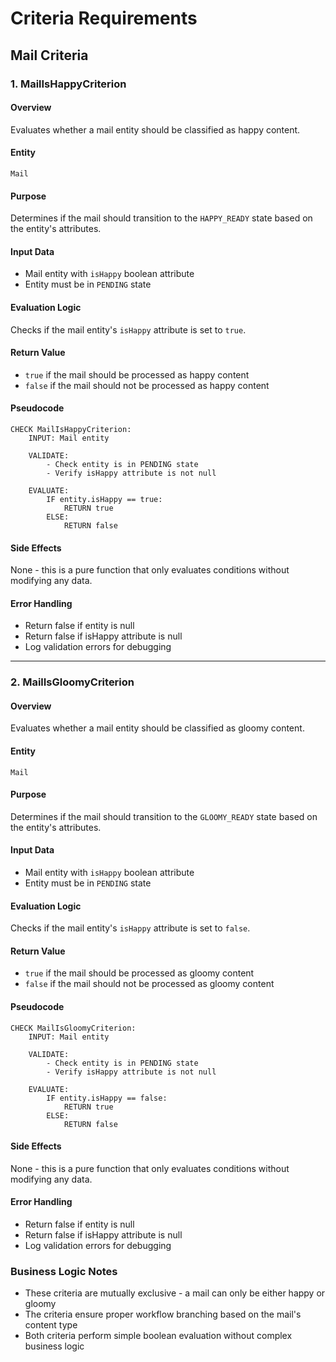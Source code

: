 # Criteria Requirements

## Mail Criteria

### 1. MailIsHappyCriterion

#### Overview
Evaluates whether a mail entity should be classified as happy content.

#### Entity
`Mail`

#### Purpose
Determines if the mail should transition to the `HAPPY_READY` state based on the entity's attributes.

#### Input Data
- Mail entity with `isHappy` boolean attribute
- Entity must be in `PENDING` state

#### Evaluation Logic
Checks if the mail entity's `isHappy` attribute is set to `true`.

#### Return Value
- `true` if the mail should be processed as happy content
- `false` if the mail should not be processed as happy content

#### Pseudocode
```
CHECK MailIsHappyCriterion:
    INPUT: Mail entity
    
    VALIDATE:
        - Check entity is in PENDING state
        - Verify isHappy attribute is not null
    
    EVALUATE:
        IF entity.isHappy == true:
            RETURN true
        ELSE:
            RETURN false
```

#### Side Effects
None - this is a pure function that only evaluates conditions without modifying any data.

#### Error Handling
- Return false if entity is null
- Return false if isHappy attribute is null
- Log validation errors for debugging

---

### 2. MailIsGloomyCriterion

#### Overview
Evaluates whether a mail entity should be classified as gloomy content.

#### Entity
`Mail`

#### Purpose
Determines if the mail should transition to the `GLOOMY_READY` state based on the entity's attributes.

#### Input Data
- Mail entity with `isHappy` boolean attribute
- Entity must be in `PENDING` state

#### Evaluation Logic
Checks if the mail entity's `isHappy` attribute is set to `false`.

#### Return Value
- `true` if the mail should be processed as gloomy content
- `false` if the mail should not be processed as gloomy content

#### Pseudocode
```
CHECK MailIsGloomyCriterion:
    INPUT: Mail entity
    
    VALIDATE:
        - Check entity is in PENDING state
        - Verify isHappy attribute is not null
    
    EVALUATE:
        IF entity.isHappy == false:
            RETURN true
        ELSE:
            RETURN false
```

#### Side Effects
None - this is a pure function that only evaluates conditions without modifying any data.

#### Error Handling
- Return false if entity is null
- Return false if isHappy attribute is null
- Log validation errors for debugging

### Business Logic Notes
- These criteria are mutually exclusive - a mail can only be either happy or gloomy
- The criteria ensure proper workflow branching based on the mail's content type
- Both criteria perform simple boolean evaluation without complex business logic
